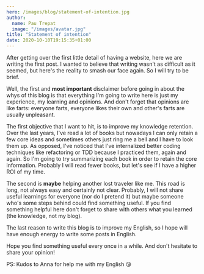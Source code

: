 ```yaml
---
hero: /images/blog/statement-of-intention.jpg
author:
  name: Pau Trepat
  image: "/images/avatar.jpg"
title: "Statement of intention"
date: 2020-10-10T19:15:35+01:00
---
```


After getting over the first little detail of having a website, here we are writing the first post. I wanted to believe that writing wasn't as difficult as it seemed, but here's the reality to smash our face again.
So I will try to be brief.

Well, the first and **most important** disclaimer before going in about the whys of this blog is that everything I'm going to write here is just my experience, my learning and opinions. And don't forget that opinions are like farts: everyone farts, everyone likes their own and other's farts are usually unpleasant.

The first objective that I want to hit, is to improve my knowledge retention. Over the last years, I've read a lot of books but nowadays I can only retain a few core ideas and sometimes others just ring me a bell and I have to look them up. As opposed, I've noticed that I've internalized better coding techniques like refactoring or TDD because I practiced them, again and again. So I'm going to try summarizing each book in order to retain the core information. Probably I will read fewer books, but let's see if I have a higher ROI of my time. 

The second is **maybe** helping another lost traveler like me. This road is long, not always easy and certainly not clear. Probably, I will not share useful learnings for everyone (nor do I pretend it) but maybe someone who's some steps behind could find something useful. If you find something helpful here don't forget to share with others what you learned (the knowledge, not my blog).

The last reason to write this blog is to improve my English, so I hope will have enough energy to write some posts in English.

Hope you find something useful every once in a while. And don't hesitate to share your opinion!

PS: Kudos to Anna for help me with my English 😘